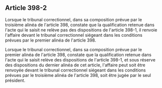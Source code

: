 Article 398-2
----
Lorsque le tribunal correctionnel, dans sa composition prévue par le troisième
alinéa de l'article 398, constate que la qualification retenue dans l'acte qui
le saisit ne relève pas des dispositions de l'article 398-1, il renvoie
l'affaire devant le tribunal correctionnel siégeant dans les conditions prévues
par le premier alinéa de l'article 398.

Lorsque le tribunal correctionnel, dans sa composition prévue par le premier
alinéa de l'article 398, constate que la qualification retenue dans l'acte qui
le saisit relève des dispositions de l'article 398-1, et sous réserve des
dispositions du dernier alinéa de cet article, l'affaire peut soit être renvoyée
devant le tribunal correctionnel siégeant dans les conditions prévues par le
troisième alinéa de l'article 398, soit être jugée par le seul président.
